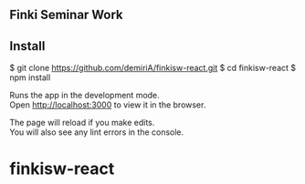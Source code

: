 ## Finki Seminar Work

## Install

$ git clone https://github.com/demiriA/finkisw-react.git
$ cd finkisw-react
$ npm install

Runs the app in the development mode.<br>
Open [http://localhost:3000](http://localhost:3000) to view it in the browser.

The page will reload if you make edits.<br>
You will also see any lint errors in the console.

# finkisw-react
